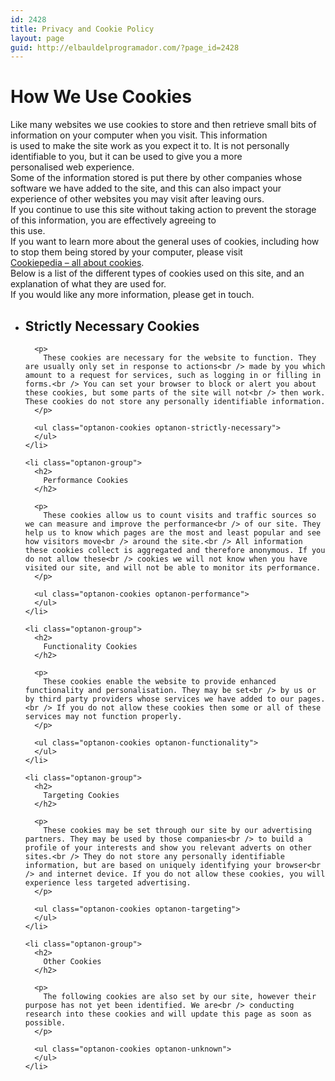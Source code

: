 ```yaml
---
id: 2428
title: Privacy and Cookie Policy
layout: page
guid: http://elbauldelprogramador.com/?page_id=2428
---
```

<link rel="stylesheet" href="http://cdn.cookielaw.org/css/cookie-policy.css" />

<div class="optanon-cookie-policy">
  <h1>
    How We Use Cookies
  </h1>

  <p>
    Like many websites we use cookies to store and then retrieve small bits of information on your computer when you visit. This information<br /> is used to make the site work as you expect it to. It is not personally identifiable to you, but it can be used to give you a more<br /> personalised web experience.<br /> Some of the information stored is put there by other companies whose software we have added to the site, and this can also impact your<br /> experience of other websites you may visit after leaving ours.<br /> If you continue to use this site without taking action to prevent the storage of this information, you are effectively agreeing to<br /> this use.<br /> If you want to learn more about the general uses of cookies, including how to stop them being stored by your computer, please visit<br /> <a href="http://cookiepedia.co.uk/all-about-cookies">Cookiepedia &#8211; all about cookies</a>.<br /> Below is a list of the different types of cookies used on this site, and an explanation of what they are used for.<br /> If you would like any more information, please get in touch.
  </p>

  <ul class="optanon-groups">
    <li class="optanon-group">
      <h2>
        Strictly Necessary Cookies
      </h2>

      <p>
        These cookies are necessary for the website to function. They are usually only set in response to actions<br /> made by you which amount to a request for services, such as logging in or filling in forms.<br /> You can set your browser to block or alert you about these cookies, but some parts of the site will not<br /> then work. These cookies do not store any personally identifiable information.
      </p>

      <ul class="optanon-cookies optanon-strictly-necessary">
      </ul>
    </li>

    <li class="optanon-group">
      <h2>
        Performance Cookies
      </h2>

      <p>
        These cookies allow us to count visits and traffic sources so we can measure and improve the performance<br /> of our site. They help us to know which pages are the most and least popular and see how visitors move<br /> around the site.<br /> All information these cookies collect is aggregated and therefore anonymous. If you do not allow these<br /> cookies we will not know when you have visited our site, and will not be able to monitor its performance.
      </p>

      <ul class="optanon-cookies optanon-performance">
      </ul>
    </li>

    <li class="optanon-group">
      <h2>
        Functionality Cookies
      </h2>

      <p>
        These cookies enable the website to provide enhanced functionality and personalisation. They may be set<br /> by us or by third party providers whose services we have added to our pages.<br /> If you do not allow these cookies then some or all of these services may not function properly.
      </p>

      <ul class="optanon-cookies optanon-functionality">
      </ul>
    </li>

    <li class="optanon-group">
      <h2>
        Targeting Cookies
      </h2>

      <p>
        These cookies may be set through our site by our advertising partners. They may be used by those companies<br /> to build a profile of your interests and show you relevant adverts on other sites.<br /> They do not store any personally identifiable information, but are based on uniquely identifying your browser<br /> and internet device. If you do not allow these cookies, you will experience less targeted advertising.
      </p>

      <ul class="optanon-cookies optanon-targeting">
      </ul>
    </li>

    <li class="optanon-group">
      <h2>
        Other Cookies
      </h2>

      <p>
        The following cookies are also set by our site, however their purpose has not yet been identified. We are<br /> conducting research into these cookies and will update this page as soon as possible.
      </p>

      <ul class="optanon-cookies optanon-unknown">
      </ul>
    </li>
  </ul>
</div>
